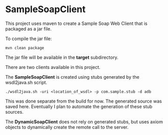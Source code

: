 # SampleSoapClient

This project uses maven to create a Sample Soap Web Client that is
packaged as a jar file.

To compile the jar file:

`mvn clean package`

The jar file will be available in the **target** subdirectory.

There are two clients available in this project.  

The **SampleSoapClient** is created using stubs generated by the wsdl2java.sh script.

`./wsdl2java.sh -uri <location_of_wsdl> -p com.sample.stub -d adb`

This was done separate from the build for now.  The generated source was saved here.
Eventually I plan to automate the generation of these stub sources.

The **DynamicSoapClient** does not rely on generated stubs, but uses axiom objects to
dynamically create the remote call to the server.